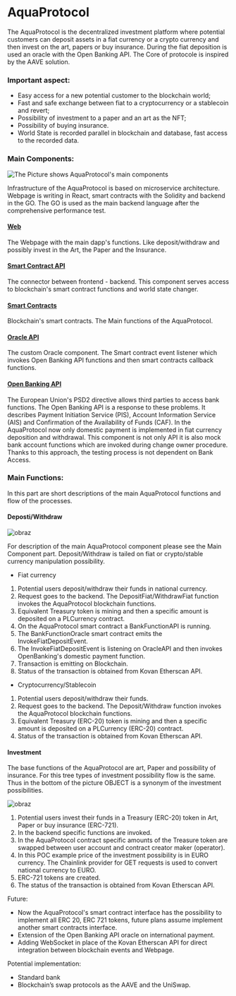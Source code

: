# AquaProtocol

The AquaProtocol is the decentralized investment platform where potential customers can deposit assets in a fiat currency or a crypto currency and then invest on the art, papers or buy insurance.
During the fiat deposition is used an oracle with the Open Banking API.
The Core of protocole is inspired by the AAVE solution.


### Important aspect:
- Easy access for a new potential customer to the blockchain world;
- Fast and safe exchange between fiat to a cryptocurrency or a stablecoin and revert;
- Possibility of investment to a paper and an art as the NFT;
- Possibility of buying insurance.
- World State is recorded parallel in blockchain and database, fast access to the recorded data.

### Main Components:

![The Picture shows AquaProtocol's main components](https://user-images.githubusercontent.com/81238266/113659154-ba093a00-96a1-11eb-9c82-7a8f60efc9bf.png)

Infrastructure of the AquaProtocol is based on microservice architecture. Webpage is writing in React, smart contracts with the Solidity and backend in the GO.
The GO is used as the main backend language after the comprehensive performance test.
#### [Web](https://github.com/aquaprotocol/web)
The Webpage with the main dapp's functions. Like deposit/withdraw and possibly invest in the Art, the Paper and the Insurance.

#### [Smart Contract API](https://github.com/aquaprotocol/smart-contract-api)

The connector between frontend - backend. This component serves access to blockchain's smart contract functions and world state changer.

####  [Smart Contracts](https://github.com/aquaprotocol/smart-contract)

Blockchain's smart contracts. The Main functions of the AquaProtocol. 

####  [Oracle API](https://github.com/aquaprotocol/oracle-api)
The custom Oracle component. The Smart contract event listener which invokes Open Banking API functions and then smart contracts callback functions.

#### [Open Banking API](https://github.com/aquaprotocol/open-banking-api)
The European Union's PSD2 directive allows third parties to access bank functions. The Open Banking API is a response to these problems. It describes Payment Initiation Service (PIS), Account Information Service (AIS) and Confirmation of the Availability of Funds (CAF). In the AquaProtocol now only domestic payment is implemented in fiat currency deposition and withdrawal. This component is not only API it is also mock bank account functions which are invoked during change owner procedure. Thanks to this approach, the testing process is not dependent on Bank Access.

### Main Functions:
In this part are short descriptions of the main AquaProtocol functions and flow of the processes.

#### Deposti/Withdraw

![obraz](https://user-images.githubusercontent.com/81238266/113665307-88966b80-96ad-11eb-8af0-0d63d78206e6.png)

For description of the main AquaProtocol component please see the Main Component part. Deposit/Withdraw is tailed on fiat or crypto/stable currency manipulation possibility.

- Fiat currency
1. Potential users deposit/withdraw their funds in national currency.
2. Request goes to the backend. The DepositFiat/WithdrawFiat function invokes the AquaProtocol blockchain functions.
3. Equivalent Treasury token is mining and then a specific amount is deposited on a PLCurrency contract.
4. On the AquaProtocol smart contract a BankFunctionAPI is running.
5. The BankFunctionOracle smart contract emits the InvokeFiatDepositEvent.
6. The InvokeFiatDepositEvent is listening on OracleAPI and then invokes OpenBanking's domestic payment function.
7. Transaction is emitting on Blockchain.
8. Status of the transaction is obtained from Kovan Etherscan API.

- Cryptocurrency/Stablecoin
1. Potential users deposit/withdraw their funds.
2. Request goes to the backend. The Deposit/Withdraw function invokes the AquaProtocol blockchain functions.
3. Equivalent Treasury (ERC-20) token is mining and then a specific amount is deposited on a PLCurrency (ERC-20) contract.
4. Status of the transaction is obtained from Kovan Etherscan API.

#### Investment

The base functions of the AquaProtocol are art, Paper and possibility of insurance.
For this tree types of investment possibility flow is the same. Thus in the bottom of the picture OBJECT is a synonym of the investment possibilities.

![obraz](https://user-images.githubusercontent.com/81238266/113668380-71a64800-96b2-11eb-93b5-57be2d590032.png)

1. Potential users invest their funds in a Treasury (ERC-20) token in Art, Paper or buy insurance (ERC-721).
2. In the backend specific functions are invoked.
3. In the AquaProtocol contract specific amounts of the Treasure token are swapped between user account and contract creator maker (operator).
4. In this POC example price of the investment possibility is in EURO currency. The Chainlink provider for GET requests is used to convert national currency to EURO.
5. ERC-721 tokens are created.
6. The status of the transaction is obtained from Kovan Etherscan API.

Future:
- Now the AquaProtocol's smart contract interface has the possibility to implement all ERC 20, ERC 721 tokens, future plans assume implement another smart contracts interface.
- Extension of the Open Banking API oracle on international payment.
- Adding WebSocket in place of the Kovan Etherscan API for direct integration between blockchain events and Webpage.

Potential implementation:
- Standard bank 
- Blockchain’s swap protocols as the AAVE and the UniSwap.

